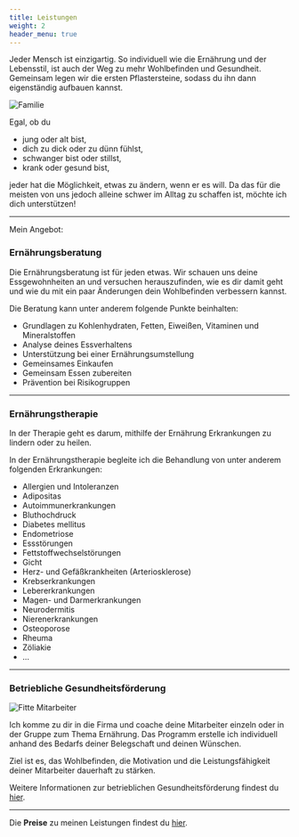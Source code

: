 ```yaml
---
title: Leistungen
weight: 2
header_menu: true
---
```

Jeder Mensch ist einzigartig. So individuell wie die Ernährung und der Lebensstil, ist auch der Weg zu mehr Wohlbefinden und Gesundheit. Gemeinsam legen wir die ersten Pflastersteine, sodass du ihn dann eigenständig aufbauen kannst.

![Familie](/images/Family-1431965974558.jpg)

Egal, ob du

* jung oder alt bist,
* dich zu dick oder zu dünn fühlst,
* schwanger bist oder stillst,
* krank oder gesund bist,

jeder hat die Möglichkeit, etwas zu ändern, wenn er es will. Da das für die meisten von uns jedoch alleine schwer im Alltag zu schaffen ist, möchte ich dich unterstützen!

- - -

Mein Angebot:

### Ernährungsberatung

Die Ernährungsberatung ist für jeden etwas. Wir schauen uns deine Essgewohnheiten an und versuchen herauszufinden, wie es dir damit geht und wie du mit ein paar Änderungen dein Wohlbefinden verbessern kannst.

Die Beratung kann unter anderem folgende Punkte beinhalten:

* Grundlagen zu Kohlenhydraten, Fetten, Eiweißen, Vitaminen und Mineralstoffen
* Analyse deines Essverhaltens
* Unterstützung bei einer Ernährungsumstellung
* Gemeinsames Einkaufen
* Gemeinsam Essen zubereiten
* Prävention bei Risikogruppen

- - -

### Ernährungstherapie

In der Therapie geht es darum, mithilfe der Ernährung Erkrankungen zu lindern oder zu heilen.

In der Ernährungstherapie begleite ich die Behandlung von unter anderem folgenden Erkrankungen:

* Allergien und Intoleranzen
* Adipositas
* Autoimmunerkrankungen
* Bluthochdruck
* Diabetes mellitus
* Endometriose
* Essstörungen
* Fettstoffwechselstörungen
* Gicht
* Herz- und Gefäßkrankheiten (Arteriosklerose)
* Krebserkrankungen
* Lebererkrankungen
* Magen- und Darmerkrankungen
* Neurodermitis
* Nierenerkrankungen
* Osteoporose
* Rheuma
* Zöliakie
* ...

- - -

### Betriebliche Gesundheitsförderung

![Fitte Mitarbeiter](/images/Frau_Buero-1431966120240.jpg)

Ich komme zu dir in die Firma und coache deine Mitarbeiter einzeln oder in der Gruppe zum Thema Ernährung. Das Programm erstelle ich individuell anhand des Bedarfs deiner Belegschaft und deinen Wünschen.

Ziel ist es, das Wohlbefinden, die Motivation und die Leistungsfähigkeit deiner Mitarbeiter dauerhaft zu stärken.

Weitere Informationen zur betrieblichen Gesundheitsförderung findest du [hier](/betriebliche-gesundheitsfoerderung).

- - -

Die **Preise** zu meinen Leistungen findest du [hier](https://www.isabellmartins.de/preise/).